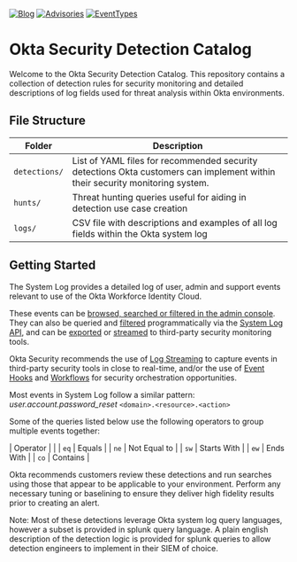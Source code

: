 [![Blog](https://img.shields.io/badge/blog-okta_security-blue)][secblog]
[![Advisories](https://img.shields.io/badge/advisories-okta_security_advisories-blue)][advisories]
[![EventTypes](https://img.shields.io/badge/docs-okta_event_types-blue)][eventtypes]

# Okta Security Detection Catalog
Welcome to the Okta Security Detection Catalog. This repository contains a collection of detection rules for security monitoring and detailed descriptions of log fields used for threat analysis within Okta environments. 

## File Structure
| Folder | Description |
| ------------- | ------------- |
| `detections/`  | List of YAML files for recommended security detections Okta customers can implement within their security monitoring system.   |
| `hunts/`  | Threat hunting queries useful for aiding in detection use case creation  |
| `logs/`  | CSV file with descriptions and examples of all log fields within the Okta system log  |

## Getting Started
The System Log provides a detailed log of user, admin and support events relevant to use of the Okta Workforce Identity Cloud.

These events can be [browsed, searched or filtered in the admin console](https://help.okta.com/en-us/content/topics/reports/syslog-filters.htm). They can also be queried and [filtered](https://developer.okta.com/docs/reference/api/system-log/#filtering-results) programmatically via the [System Log API](https://developer.okta.com/docs/reference/api/system-log/), and can be [exported](https://support.okta.com/help/s/article/Exporting-Okta-Log-Data?language=en_US) or [streamed](https://help.okta.com/en/prod/Content/Topics/Reports/log-streaming/about-log-streams.htm) to third-party security monitoring tools. 

Okta Security recommends the use of [Log Streaming](https://help.okta.com/en-us/Content/Topics/Reports/log-streaming/about-log-streams.htm) to capture events in third-party security tools in close to real-time, and/or the use of [Event Hooks](https://developer.okta.com/docs/concepts/event-hooks/) and [Workflows](https://www.okta.com/platform/workflows/) for security orchestration opportunities.

Most events in System Log follow a similar pattern:
*user.account.password_reset*
`<domain>.<resource>.<action>`


Some of the queries listed below use the following operators to group multiple events together:

| Operator |  |
| `eq` | Equals |
| `ne` | Not Equal to | 
| `sw` | Starts With |
| `ew` | Ends With | 
| `co` | Contains |

Okta recommends customers review these detections and run searches using those that appear to be applicable to your environment. Perform any necessary tuning or baselining to ensure they deliver high fidelity results prior to creating an alert. 

Note: Most of these detections leverage Okta system log query languages, however a subset is provided in splunk query language. A plain english description of the detection logic is provided for splunk queries to allow detection engineers to implement in their SIEM of choice.

[secblog]: https://sec.okta.com/articles
[advisories]: https://trust.okta.com/security-advisories/
[eventtypes]: https://developer.okta.com/docs/reference/api/event-types/